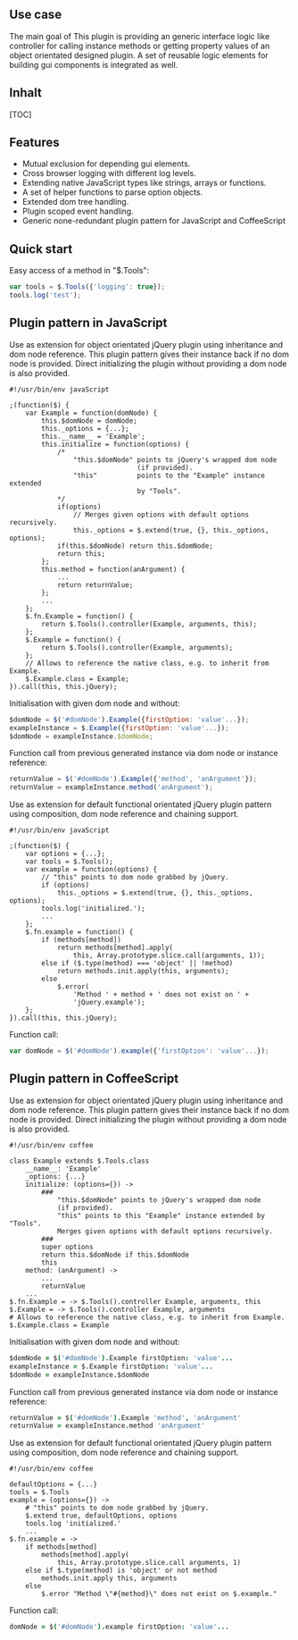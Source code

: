 <!-- region modline

vim: set tabstop=4 shiftwidth=4 expandtab:
vim: foldmethod=marker foldmarker=region,endregion:

endregion

region header

Copyright Torben Sickert 16.12.2012

License
   This library written by Torben Sickert stand under a creative commons
   naming 3.0 unported license.
   see http://creativecommons.org/licenses/by/3.0/deed.de

endregion -->

<h2>Use case<!--deDE:Einsatz--><!--frFR:Utilisier--></h2>

The main goal of This plugin is providing an generic interface logic like
controller for calling instance methods or getting property values of an object
orientated designed plugin. A set of reusable logic elements for building gui
components is integrated as well.
<!--deDE:
    Hauptziel dieses Plugins ist es einen generischen Weg zu bieten indem
    Objekt Orientierte Plugins verfasst werden können, ohne dabei gegen
    jQuery's Vorgaben an Plugins zu verstoßen.
    Desweiteren werden einige wiederverwendbare Logikbausteine zum Bau
    verschiedener GUI-Komponenten mitgeliefert.
-->

<h2>Inhalt<!--deDE:Content--></h2>

<!--Place for automatic generated table of contents.-->
[TOC]

<h2>Features<!--deDE:Merkmale--></h2>

<ul>
    <li>
        Mutual exclusion for depending gui elements.
        <!--deDE:Wechselseitiger Ausschluss für abhängige GUI-Elemente-->
    </li>
    <li>
        Cross browser logging with different log levels.
        <!--deDE:
            Browserübergreifender Log-Mechanismen mit diversen Log-Levels.
        -->
    </li>
    <li>
        Extending native JavaScript types like strings, arrays or functions.
        <!--deDE:
            Erweiterung der standard JavaScripttypen wie Strings, Arrays und
            Funktionen
        -->
    </li>
    <li>
        A set of helper functions to parse option objects.
        <!--deDE:Hilfsfunktionen um Options-Objekte intelligent zu parsen.-->
    </li>
    <li>
        Extended dom tree handling.<!--deDE:Erweitertes DOM-Baum-Management-->
    </li>
    <li>
        Plugin scoped event handling.
        <!--deDE:Plugineigene Namensräume für Events-->
    </li>
    <li>
        Generic none-redundant plugin pattern for JavaScript and CoffeeScript
        <!--deDE:Generischer Plugin-Muster für JavaScript und CoffeeScript-->
    </li>
</ul>

<h2>Quick start<!--deDE:Einstieg--></h2>

Easy access of a method in "$.Tools":
<!--deDE:Einfacher Aufruf einer Method aus "$.Tools":-->

```javaScript
var tools = $.Tools({'logging': true});
tools.log('test');
```

<h2>Plugin pattern in JavaScript<!--deDE:Plugin-Vorlage in JavaScript--></h2>

Use as extension for object orientated jQuery plugin using inheritance and dom
node reference. This plugin pattern gives their instance back if no dom node is
provided. Direct initializing the plugin without providing a dom node is also
provided.
<!--deDE:
    Einsatz von "$.Tools" um Objekt orientierte jQuery Plugins zu verfassen,
    indem von "$.Tools" geerbt wird und der durch jQuery erweiterte DOM-Knoten
    referenziert wird. Sollte kein DOM-Knoten an die $-Funktion übergeben
    worden sein, gibt dieser Pattern seine Instanz zurück.
-->

    #!/usr/bin/env javaScript

    ;(function($) {
        var Example = function(domNode) {
            this.$domNode = domNode;
            this._options = {...};
            this.__name__ = 'Example';
            this.initialize = function(options) {
                /*
                    "this.$domNode" points to jQuery's wrapped dom node
                                    (if provided).
                    "this"          points to the "Example" instance extended
                                    by "Tools".
                */
                if(options)
                    // Merges given options with default options recursively.
                    this._options = $.extend(true, {}, this._options, options);
                if(this.$domNode) return this.$domNode;
                return this;
            };
            this.method = function(anArgument) {
                ...
                return returnValue;
            };
            ...
        };
        $.fn.Example = function() {
            return $.Tools().controller(Example, arguments, this);
        };
        $.Example = function() {
            return $.Tools().controller(Example, arguments);
        };
        // Allows to reference the native class, e.g. to inherit from Example.
        $.Example.class = Example;
    }).call(this, this.jQuery);

Initialisation with given dom node and without:
<!--deDE:Aufruf mit übergebenen DOM-Knoten und ohne:-->

```javaScript
$domNode = $('#domNode').Example({firstOption: 'value'...});
exampleInstance = $.Example({firstOption: 'value'...});
$domNode = exampleInstance.$domNode;
```

Function call from previous generated instance via dom node or instance
reference:
<!--deDE:
    Aufruf einer Plugin-Method anhand der zuvor generierten Instanzreferenz
    bzw. über den zurückgegebene DOM-Knoten:
-->

```javaScript
returnValue = $('#domNode').Example({'method', 'anArgument'});
returnValue = exampleInstance.method('anArgument');
```

Use as extension for default functional orientated jQuery plugin pattern
using composition, dom node reference and chaining support.
<!--deDE:
    Sollte der standard jQuery-Pattern eingesetzt werden kann wie hier
    beschrieben auf die Methoden von "$.Tools" zugegriffen werden.
-->

    #!/usr/bin/env javaScript

    ;(function($) {
        var options = {...};
        var tools = $.Tools();
        var example = function(options) {
            // "this" points to dom node grabbed by jQuery.
            if (options)
                this._options = $.extend(true, {}, this._options, options);
            tools.log('initialized.');
            ...
        };
        $.fn.example = function() {
            if (methods[method])
                return methods[method].apply(
                    this, Array.prototype.slice.call(arguments, 1));
            else if ($.type(method) === 'object' || !method)
                return methods.init.apply(this, arguments);
            else
                $.error(
                    'Method ' + method + ' does not exist on ' +
                    'jQuery.example');
        };
    }).call(this, this.jQuery);

Function call:<!--deDE:Funktionsaufruf:-->

```javaScript
var domNode = $('#domNode').example({'firstOption': 'value'...});
```

<h2>
    Plugin pattern in CoffeeScript<!--deDE:Plugin-Vorlage in CoffeeScript-->
</h2>

Use as extension for object orientated jQuery plugin using inheritance and dom
node reference. This plugin pattern gives their instance back if no dom node is
provided. Direct initializing the plugin without providing a dom node is also
provided.
<!--deDE:
    Einsatz von "$.Tools" um Objekt orientierte jQuery Plugins zu verfassen,
    indem von "$.Tools" geerbt wird und der durch jQuery erweiterte DOM-Knoten
    referenziert wird. Sollte kein DOM-Knoten an die $-Funktion übergeben
    worden sein, gibt dieser Pattern seine Instanz zurück.
-->

    #!/usr/bin/env coffee

    class Example extends $.Tools.class
        __name__: 'Example'
        _options: {...}
        initialize: (options={}) ->
            ###
                "this.$domNode" points to jQuery's wrapped dom node
                (if provided).
                "this" points to this "Example" instance extended by "Tools".
                Merges given options with default options recursively.
            ###
            super options
            return this.$domNode if this.$domNode
            this
        method: (anArgument) ->
            ...
            returnValue
        ...
    $.fn.Example = -> $.Tools().controller Example, arguments, this
    $.Example = -> $.Tools().controller Example, arguments
    # Allows to reference the native class, e.g. to inherit from Example.
    $.Example.class = Example

Initialisation with given dom node and without:
<!--deDE:Aufruf mit übergebenen DOM-Knoten und ohne:-->

```coffee
$domNode = $('#domNode').Example firstOption: 'value'...
exampleInstance = $.Example firstOption: 'value'...
$domNode = exampleInstance.$domNode
```

Function call from previous generated instance via dom node or instance
reference:
<!--deDE:
    Aufruf einer Plugin-Method anhand der zuvor generierten Instanzreferenz
    bzw. über den zurückgegebene DOM-Knoten:
-->

```coffee
returnValue = $('#domNode').Example 'method', 'anArgument'
returnValue = exampleInstance.method 'anArgument'
```

Use as extension for default functional orientated jQuery plugin pattern
using composition, dom node reference and chaining support.
<!--deDE:
    Sollte der standard jQuery-Pattern eingesetzt werden kann wie hier
    beschrieben auf die Methoden von "$.Tools" zugegriffen werden.
-->

    #!/usr/bin/env coffee

    defaultOptions = {...}
    tools = $.Tools
    example = (options={}) ->
        # "this" points to dom node grabbed by jQuery.
        $.extend true, defaultOptions, options
        tools.log 'initialized.'
        ...
    $.fn.example = ->
        if methods[method]
            methods[method].apply(
                this, Array.prototype.slice.call arguments, 1)
        else if $.type(method) is 'object' or not method
            methods.init.apply this, arguments
        else
            $.error "Method \"#{method}\" does not exist on $.example."

Function call:<!--deDE:Funktionsaufruf:-->

```coffee
domNode = $('#domNode').example firstOption: 'value'...
```
